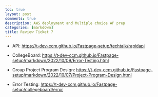 ```yaml
---
toc: true
layout: post
comments: true
description: AWS deployment and Multiple choice AP prep
categories: [markdown]
title: Review Ticket 7
--- 
```



- API: https://t-dev-ccm.github.io/Fastpage-setup/techtalk/rapidapi

- CollegeBoard: https://t-dev-ccm.github.io/Fastpage-setup/markdown/2022/10/09/Error-Testing.html

- Group Project Program Design: https://t-dev-ccm.github.io/Fastpage-setup/markdown/2022/10/07/Project-Program-Design.html 

- Error Testing: https://t-dev-ccm.github.io/Fastpage-setup/collegeboard/error
